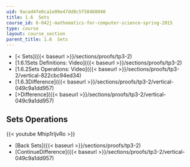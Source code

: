 ```yaml
---
uid: 9acad4fe0ca1e09e47dd0c5f58460040
title: 1.6  Sets
course_id: 6-042j-mathematics-for-computer-science-spring-2015
type: course
layout: course_section
parent_title: 1.6  Sets
---
```


*   [< Sets]({{< baseurl >}}/sections/proofs/tp3-2)
*   [1.6.1Sets Definitions: Video]({{< baseurl >}}/sections/proofs/tp3-2)
*   [1.6.2Sets Operations: Video]({{< baseurl >}}/sections/proofs/tp3-2/vertical-822cbc94ed34)
*   [1.6.3Difference]({{< baseurl >}}/sections/proofs/tp3-2/vertical-049c9a1dd957)
*   [\>Difference]({{< baseurl >}}/sections/proofs/tp3-2/vertical-049c9a1dd957)

Sets Operations
---------------

{{< youtube Mhip1rljvRo >}}

*   [Back Sets]({{< baseurl >}}/sections/proofs/tp3-2)
*   [ContinueDifference]({{< baseurl >}}/sections/proofs/tp3-2/vertical-049c9a1dd957)